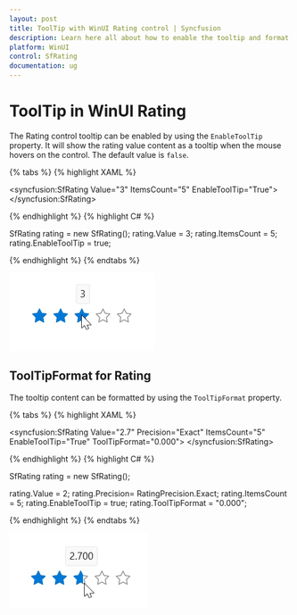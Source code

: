 ```yaml
---
layout: post
title: ToolTip with WinUI Rating control | Syncfusion
description: Learn here all about how to enable the tooltip and format the tooltip content in WinUI Syncfusion Rating (SfRating) control.
platform: WinUI
control: SfRating
documentation: ug
---
```


# ToolTip in WinUI Rating

The Rating control tooltip can be enabled by using the `EnableToolTip` property. It will show the rating value content as a tooltip when the mouse hovers on the control. The default value is `false`.

{% tabs %}
{% highlight XAML %}

<syncfusion:SfRating
     Value="3"
     ItemsCount="5"
     EnableToolTip="True">
</syncfusion:SfRating>

{% endhighlight %}
{% highlight C# %}

SfRating rating = new SfRating();
rating.Value = 3;
rating.ItemsCount = 5;
rating.EnableToolTip = true;

{% endhighlight %}
{% endtabs %}

![WinUI Rating control with tooltip](Rating_images/winui_rating_tooltip.png)

## ToolTipFormat for Rating

The tooltip content can be formatted by using the `ToolTipFormat` property.

{% tabs %}
{% highlight XAML %}

<syncfusion:SfRating
     Value="2.7"
     Precision="Exact"
     ItemsCount="5"
     EnableToolTip="True"
     ToolTipFormat="0.000">
</syncfusion:SfRating>

{% endhighlight %}
{% highlight C# %}

SfRating rating = new SfRating();

rating.Value = 2;
rating.Precision= RatingPrecision.Exact;
rating.ItemsCount = 5;
rating.EnableToolTip = true;
rating.ToolTipFormat = "0.000";

{% endhighlight %}
{% endtabs %}

![TooltipFormat in WinUI Rating control](Rating_images/winui_rating_tooltipformat.png)


